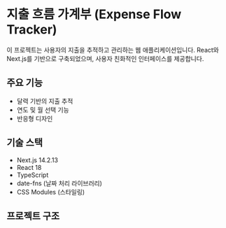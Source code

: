 # 지출 흐름 가계부 (Expense Flow Tracker)

이 프로젝트는 사용자의 지출을 추적하고 관리하는 웹 애플리케이션입니다. React와 Next.js를 기반으로 구축되었으며, 사용자 친화적인 인터페이스를 제공합니다.

## 주요 기능

- 달력 기반의 지출 추적
- 연도 및 월 선택 기능
- 반응형 디자인

## 기술 스택

- Next.js 14.2.13
- React 18
- TypeScript
- date-fns (날짜 처리 라이브러리)
- CSS Modules (스타일링)

## 프로젝트 구조

